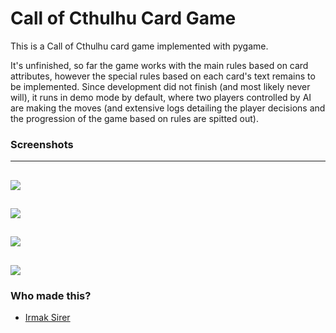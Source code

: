 # Call of Cthulhu Card Game #

This is a Call of Cthulhu card game implemented with pygame.

It's unfinished, so far the game works with the main rules based on card attributes, however the special rules based on each card's text remains to be implemented. Since development did not finish (and most likely never will), it runs in demo mode by default, where two players controlled by AI are making the moves (and extensive logs detailing the player decisions and the progression of the game based on rules are spitted out).

### Screenshots ###

----
![](http://i.imgur.com/9FanhSX.jpg)
----
![](http://i.imgur.com/cICW0Tj.jpg)
----
![](http://i.imgur.com/UudAiUk.jpg)
----
![](http://i.imgur.com/f3J7Fj2.jpg)
----


### Who made this? ###

* [Irmak Sirer](http://irmaksirer.com)